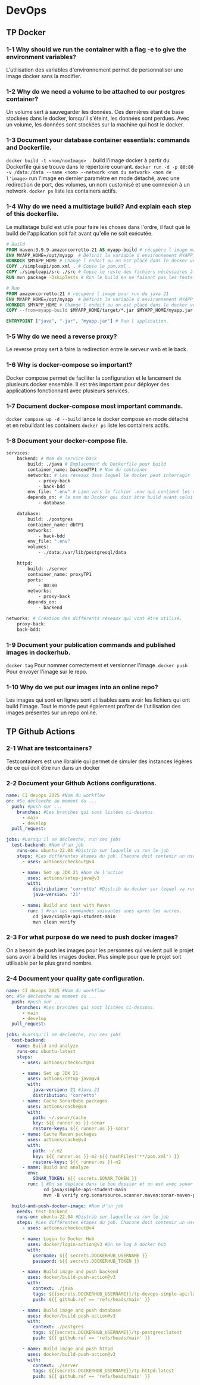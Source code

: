 # DevOps

## TP Docker

### 1-1 Why should we run the container with a flag -e to give the environment variables?

L'utilisation des variables d'environnement permet de personnaliser une image docker sans la modifier.

### 1-2 Why do we need a volume to be attached to our postgres container?

Un volume sert à sauvegarder les données. Ces dernières étant de base stockées dans le docker, lorsqu'il s'éteint, les données sont perdues.
Avec un volume, les données sont stockées sur la machine qui host le docker.

### 1-3 Document your database container essentials: commands and Dockerfile.

`docker build -t <nom/nomImage> .` build l'image docker à partir du Dockerfile qui se trouve dans le répertoire courrant.
`docker run -d -p 80:80 -v /data:/data --name <nom> --network <nom du network> <nom de l'image>` run l'image en dernier paramètre en mode détaché, avec une redirection de port, des volumes, un nom customisé et une connexion à un network.
`docker ps` liste les containers actifs.

### 1-4 Why do we need a multistage build? And explain each step of this dockerfile.

Le multistage build est utile pour faire les choses dans l'ordre, il faut que le build de l'application soit fait avant qu'elle ne soit exécutée.

```Dockerfile
# Build
FROM maven:3.9.9-amazoncorretto-21 AS myapp-build # récupère l image maven avec sa version spécifiée
ENV MYAPP_HOME=/opt/myapp  # Définit la variable d environnement MYAPP_HOME.
WORKDIR $MYAPP_HOME # Change l endoit ou on est placé dans le docker vers le chemis définit dans la variable.
COPY ./simpleapi/pom.xml . # Copie le pom.xml .
COPY ./simpleapi/src ./src # Copie le reste des fichiers nécéssaires à la compilation.
RUN mvn package -DskipTests # Run le build en ne faisant pas les tests.

# Run
FROM amazoncorretto:21 # récupère l image pour run du java 21
ENV MYAPP_HOME=/opt/myapp  # Définit la variable d environnement MYAPP_HOME.
WORKDIR $MYAPP_HOME # Change l endoit ou on est placé dans le docker vers le chemis définit dans la variable.
COPY --from=myapp-build $MYAPP_HOME/target/*.jar $MYAPP_HOME/myapp.jar # Copie le jar depuis le docker précédent vers celui-ci

ENTRYPOINT ["java", "-jar", "myapp.jar"] # Run l application.
```

### 1-5 Why do we need a reverse proxy?

Le reverse proxy sert à faire la redirection entre le serveur web et le back.

### 1-6 Why is docker-compose so important?

Docker compose permet de faciliter la configuration et le lancement de plusieurs docker ensemble.
Il est très important pour déployer des applications fonctionnant avec plusieurs services.

### 1-7 Document docker-compose most important commands.

`docker compose up -d --build` lance le docker compose en mode détaché et en rebuildant les containers
`docker ps` liste les containers actifs.

### 1-8 Document your docker-compose file.

```Dockerfile
services:
    backend: # Nom du service back
        build: ./java # Emplacement du Dockerfile pour build
        container_name: backendTP1 # Nom du container
        networks: # Les réseaux dans lequel le docker peut interragir
            - proxy-back
            - back-bdd
        env_file: ".env" # Lien vers le fichier .env qui contient les variables d'environement
        depends_on: # le nom du Docker qui doit être build avant celui-ci
            - database

    database:
        build: ./postgres
        container_name: dbTP1
        networks:
            - back-bdd
        env_file: ".env"
        volumes:
            - ./data:/var/lib/postgresql/data

    httpd: 
        build: ./server
        container_name: proxyTP1
        ports:
            - 80:80
        networks:
            - proxy-back
        depends_on:
            - backend

networks: # Création des différents réseaux qui vont être utilisé.
    proxy-back:
    back-bdd:


```
### 1-9 Document your publication commands and published images in dockerhub.

`docker tag` Pour nommer correctement et versionner l'image.
`docker push` Pour envoyer l'image sur le repo.

### 1-10 Why do we put our images into an online repo?

Les images qui sont en lignes sont utilisables sans avoir les fichiers qui ont build l'image.
Tout le monde peut également profiter de l'utilisation des images présentes sur un repo online.

## TP Github Actions

### 2-1 What are testcontainers?

Testcontainers est une librairie qui permet de simuler des instances légères de ce qui doit être run dans un docker

### 2-2 Document your Github Actions configurations.

```yml
name: CI devops 2025 #Nom du workflow
on: #Se déclenche au moment du ...
  push: #push sur ...
    branches: #Les branches qui sont listées ci-dessous.
      - main
      - develop
  pull_request:

jobs: #Lorsqu'il se déclenche, run ces jobs
  test-backend: #Nom d'un job
    runs-on: ubuntu-22.04 #Distrib sur laquelle va run le job
    steps: #Les différentes étapes du job. Chacune doit contenir un uses ou un run
      - uses: actions/checkout@v4

      - name: Set up JDK 21 #Nom de l'action
        uses: actions/setup-java@v3
        with:
          distribution: 'corretto' #Distrib du docker sur lequel va run java
          java-version: '21'

      - name: Build and test with Maven
        run: | #run les commandes suivantes unes après les autres.
          cd java/simple-api-student-main
          mvn clean verify
```

### 2-3 For what purpose do we need to push docker images?

On a besoin de push les images pour les personnes qui veulent pull le projet sans avoir à build les images docker.
Plus simple pour que le projet soit utilisable par le plus grand nombre.

### 2-4 Document your quality gate configuration.

```yml
name: CI devops 2025 #Nom du workflow
on: #Se déclenche au moment du ...
  push: #push sur ...
    branches: #Les branches qui sont listées ci-dessous.
      - main
      - develop
  pull_request:

jobs: #Lorsqu'il se déclenche, run ces jobs
  test-backend:
    name: Build and analyze
    runs-on: ubuntu-latest
    steps:
      - uses: actions/checkout@v4

      - name: Set up JDK 21
        uses: actions/setup-java@v4
        with:
          java-version: 21 #Java 21
          distribution: 'corretto'
      - name: Cache SonarQube packages
        uses: actions/cache@v4
        with:
          path: ~/.sonar/cache
          key: ${{ runner.os }}-sonar
          restore-keys: ${{ runner.os }}-sonar
      - name: Cache Maven packages
        uses: actions/cache@v4
        with:
          path: ~/.m2
          key: ${{ runner.os }}-m2-${{ hashFiles('**/pom.xml') }}
          restore-keys: ${{ runner.os }}-m2
      - name: Build and analyze
        env:
          SONAR_TOKEN: ${{ secrets.SONAR_TOKEN }}
        run: | #On se déplace dans le bon dossier et on est avec sonar
              cd java/simple-api-student-main 
              mvn -B verify org.sonarsource.scanner.maven:sonar-maven-plugin:sonar -Dsonar.projectKey=MathisBzn_DevOps

  build-and-push-docker-image: #Nom d'un job
    needs: test-backend
    runs-on: ubuntu-22.04 #Distrib sur laquelle va run le job
    steps: #Les différentes étapes du job. Chacune doit contenir un uses ou un run
      - uses: actions/checkout@v4

      - name: Login to Docker Hub
        uses: docker/login-action@v3 #On se log à docker hub
        with:
          username: ${{ secrets.DOCKERHUB_USERNAME }}
          password: ${{ secrets.DOCKERHUB_TOKEN }}

      - name: Build image and push backend
        uses: docker/build-push-action@v3
        with:
          context: ./java
          tags: ${{secrets.DOCKERHUB_USERNAME}}/tp-devops-simple-api:latest
          push: ${{ github.ref == 'refs/heads/main' }}

      - name: Build image and push database
        uses: docker/build-push-action@v3
        with:
          context: ./postgres
          tags: ${{secrets.DOCKERHUB_USERNAME}}/tp-postgres:latest
          push: ${{ github.ref == 'refs/heads/main' }}

      - name: Build image and push httpd
        uses: docker/build-push-action@v3
        with:
          context: ./server
          tags: ${{secrets.DOCKERHUB_USERNAME}}/tp-httpd:latest
          push: ${{ github.ref == 'refs/heads/main' }}
``` 